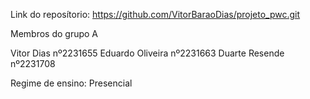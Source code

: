 Link do reposítorio: https://github.com/VitorBaraoDias/projeto_pwc.git

Membros do grupo A

Vitor Dias nº2231655
Eduardo Oliveira nº2231663
Duarte Resende nº2231708

Regime de ensino: Presencial
